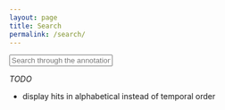 ```yaml
---
layout: page
title: Search
permalink: /search/
---
```


<div id="search-container">
    <input type="text" id="search-input" placeholder="Search through the annotation guidelines entries...">
    <ul id="results-container"></ul>
</div>

<script src="{{ site.baseurl }}/assets/simple-jekyll-search.min.js" type="text/javascript"></script>

*TODO*
* display hits in alphabetical instead of temporal order

<script>
    SimpleJekyllSearch({
    searchInput: document.getElementById('search-input'),
    resultsContainer: document.getElementById('results-container'),
    searchResultTemplate: '<div style="text-align: left !important;"><a href="{url}"><h4 style="text-align:left !important;">{title}</h4></a></div>',
    json: '{{ site.baseurl }}/search.json'
    });
</script>

